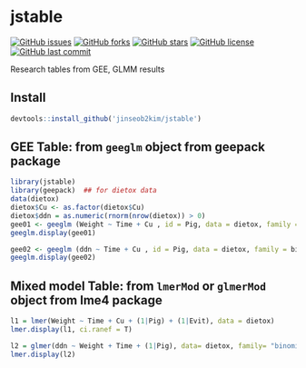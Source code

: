 # jstable
[![GitHub issues](https://img.shields.io/github/issues/jinseob2kim/jstable.svg)](https://github.com/jinseob2kim/jstable/issues)
[![GitHub forks](https://img.shields.io/github/forks/jinseob2kim/jstable.svg)](https://github.com/jinseob2kim/jstable/network)
[![GitHub stars](https://img.shields.io/github/stars/jinseob2kim/jstable.svg)](https://github.com/jinseob2kim/jstable/stargazers)
[![GitHub license](https://img.shields.io/github/license/jinseob2kim/jstable.svg)](https://github.com/jinseob2kim/jstable/blob/master/LICENSE)
[![GitHub last commit](https://img.shields.io/github/last-commit/google/skia.svg)](https://github.com/jinseob2kim/jstable)

Research tables from GEE, GLMM results

## Install

```r
devtools::install_github('jinseob2kim/jstable')
```

## GEE Table: from `geeglm` object from **geepack** package

```r
library(jstable)
library(geepack)  ## for dietox data
data(dietox)
dietox$Cu <- as.factor(dietox$Cu)
dietox$ddn = as.numeric(rnorm(nrow(dietox)) > 0)
gee01 <- geeglm (Weight ~ Time + Cu , id = Pig, data = dietox, family = gaussian, corstr = "ex")
geeglm.display(gee01)

gee02 <- geeglm (ddn ~ Time + Cu , id = Pig, data = dietox, family = binomial, corstr = "ex")
geeglm.display(gee02)
```

## Mixed model Table: from `lmerMod` or `glmerMod` object from **lme4** package
```r
l1 = lmer(Weight ~ Time + Cu + (1|Pig) + (1|Evit), data = dietox) 
lmer.display(l1, ci.ranef = T)

l2 = glmer(ddn ~ Weight + Time + (1|Pig), data= dietox, family= "binomial")
lmer.display(l2)
```